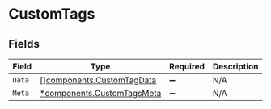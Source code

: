 # CustomTags


## Fields

| Field                                                                   | Type                                                                    | Required                                                                | Description                                                             |
| ----------------------------------------------------------------------- | ----------------------------------------------------------------------- | ----------------------------------------------------------------------- | ----------------------------------------------------------------------- |
| `Data`                                                                  | [][components.CustomTagData](../../models/components/customtagdata.md)  | :heavy_minus_sign:                                                      | N/A                                                                     |
| `Meta`                                                                  | [*components.CustomTagsMeta](../../models/components/customtagsmeta.md) | :heavy_minus_sign:                                                      | N/A                                                                     |